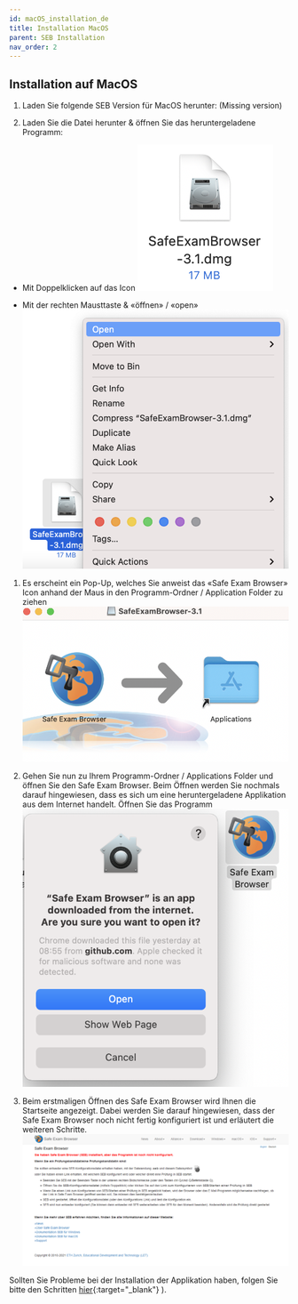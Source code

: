 ```yaml
---
id: macOS_installation_de
title: Installation MacOS
parent: SEB Installation
nav_order: 2
---
```


## Installation auf MacOS

1. Laden Sie folgende SEB Version für MacOS herunter:
(Missing version)

1. Laden Sie die Datei herunter & öffnen Sie das heruntergeladene Programm:
* Mit Doppelklicken auf das Icon 
[![MacOS-Download-2_1](assets/download-MacOS-step2_1.png)](download-MacOS-step2_1.png)

* Mit der rechten Mausttaste & «öffnen» / «open»
[![MacOS-Download-2_2](assets/download-MacOS-step2_2.png)](download-MacOS-step2_2.png)

1. Es erscheint ein Pop-Up, welches Sie anweist das «Safe Exam Browser» Icon anhand der Maus in den Programm-Ordner / Application Folder zu ziehen 
[![MacOS-Download-3](assets/download-MacOS-step3.png)](download-MacOS-step3.png)

1.	Gehen Sie nun zu Ihrem Programm-Ordner / Applications Folder und öffnen Sie den Safe Exam Browser. Beim Öffnen werden Sie nochmals darauf hingewiesen, dass es sich um eine heruntergeladene Applikation aus dem Internet handelt. Öffnen Sie das Programm
[![MacOS-Download-4](assets/download-MacOS-step4.png)](download-MacOS-step4.png)

1. Beim erstmaligen Öffnen des Safe Exam Browser wird Ihnen die Startseite angezeigt. Dabei werden Sie darauf hingewiesen, dass der Safe Exam Browser noch nicht fertig konfiguriert ist und erläutert die weiteren Schritte. 
[![MacOS-Download-5](assets/download-MacOS-step5.png)](download-MacOS-step5.png)


Sollten Sie Probleme bei der Installation der Applikation haben, folgen Sie bitte den Schritten [hier](https://uzh-oec.github.io/seb/installation_probleme.html){:target="_blank"} ).


